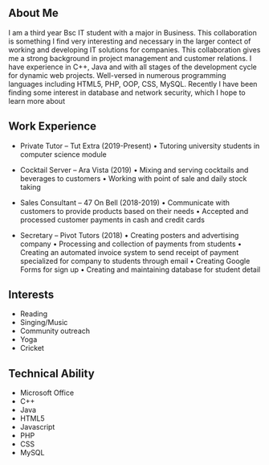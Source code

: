## About Me
I am a third year Bsc IT student with a major in Business. This collaboration is something I find very interesting and necessary in the larger contect of working and developing IT solutions for companies. This collaboration gives me a strong background in project management and customer relations.
I have experience in C++, Java and with all stages of the development cycle for dynamic web projects. Well-versed in numerous programming languages including HTML5, PHP, OOP, CSS, MySQL.  Recently I have been finding some interest in database and network security, which I hope to learn more about 

## Work Experience
- Private Tutor – Tut Extra (2019-Present) 
•	Tutoring university students in computer science module

- Cocktail Server – Ara Vista (2019)
•	Mixing and serving cocktails and beverages to customers 
•	Working with point of sale and daily stock taking

- Sales Consultant – 47 On Bell (2018-2019) 
•	 Communicate with customers to provide products based on their needs
•	Accepted and processed customer payments in cash and credit cards
- Secretary – Pivot Tutors (2018)
•	Creating posters and advertising company 
•	Processing and collection of payments from students 
•	Creating an automated invoice system to send receipt of payment specialized for company to students through email 
•	Creating Google Forms for sign up 
•	Creating and maintaining database for student detail

## Interests
- Reading
- Singing/Music
- Community outreach
- Yoga
- Cricket

## Technical Ability
- Microsoft Office 
- C++
- Java
- HTML5
- Javascript
- PHP
- CSS
- MySQL



